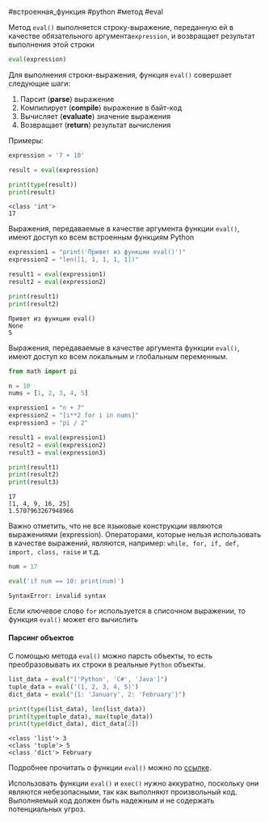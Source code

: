 #встроенная_функция #python #метод #eval

Метод `eval()` выполняется строку-выражение, переданную ей в качестве обязательного аргумента`expression`, и возвращает результат выполнения этой строки
```python
eval(expression)
```

Для выполнения строки-выражения, функция `eval()` совершает следующие шаги:
1.  Парсит (**parse**) выражение
2. Компилирует (**compile**) выражение в байт-код
3. Вычисляет (**evaluate**) значение выражения
4. Возвращает (**return**) результат вычисления

Примеры:
```python
expression = '7 + 10'

result = eval(expression)

print(type(result))
print(result)
```
```
<class 'int'>
17
```
Выражения, передаваемые в качестве аргумента функции `eval()`, имеют доступ ко всем встроенным функциям Python
```python
expression1 = "print('Привет из функции eval()')"
expression2 = "len([1, 1, 1, 1, 1])"

result1 = eval(expression1)
result2 = eval(expression2)

print(result1)
print(result2)
```
```no-highlight
Привет из функции eval()
None
5
```
Выражения, передаваемые в качестве аргумента функции `eval()`, имеют доступ ко всем локальным и глобальным переменным.
```python
from math import pi

n = 10
nums = [1, 2, 3, 4, 5]

expression1 = "n + 7"
expression2 = "[i**2 for i in nums]"
expression3 = "pi / 2"

result1 = eval(expression1)
result2 = eval(expression2)
result3 = eval(expression3)

print(result1)
print(result2)
print(result3)
```
```
17
[1, 4, 9, 16, 25]
1.5707963267948966
```
Важно отметить, что не все языковые конструкции являются выражениями (expression). Операторами, которые нельзя использовать в качестве выражений, являются, например: `while, for, if, def, import, class, raise` и т.д.
```python
num = 17

eval('if num == 10: print(num)')
```
```
SyntaxError: invalid syntax
```
Если ключевое слово `for` используется в списочном выражении, то функция `eval()` может его вычислить
#### Парсинг объектов
С помощью метода `eval()` можно парсть объекты, то есть преобразовывать их строки в реальные `Python` объекты.
```python
list_data = eval("['Python', 'C#', 'Java']")
tuple_data = eval('(1, 2, 3, 4, 5)')
dict_data = eval("{1: 'January', 2: 'February'}")

print(type(list_data), len(list_data))
print(type(tuple_data), max(tuple_data))
print(type(dict_data), dict_data[2])
```
```
<class 'list'> 3
<class 'tuple'> 5
<class 'dict'> February
```

Подробнее прочитать о функции `eval()` можно по [ссылке](https://docs-python.ru/tutorial/vstroennye-funktsii-interpretatora-python/funktsija-eval/).

Использовать функции `eval()` и `exec()` нужно аккуратно, поскольку они являются небезопасными, так как выполняют произвольный код. Выполняемый код должен быть надежным и не содержать потенциальных угроз.